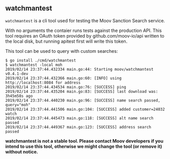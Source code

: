 ## watchmantest

`watchmantest` is a cli tool used for testing the Moov Sanction Search service.

With no arguments the contaier runs tests against the production API. This tool requires an OAuth token provided by github.com/moov-io/api written to the local disk, but running apitest first will write this token.

This tool can be used to query with custom searches:

```
$ go install ./cmd/watchmantest
$ watchmantest -local moh
2019/02/14 23:37:44.432334 main.go:44: Starting moov/watchmantest v0.4.1-dev
2019/02/14 23:37:44.432366 main.go:60: [INFO] using http://localhost:8084 for address
2019/02/14 23:37:44.434534 main.go:76: [SUCCESS] ping
2019/02/14 23:37:44.435204 main.go:83: [SUCCESS] last download was: 3h45m58s ago
2019/02/14 23:37:44.440230 main.go:96: [SUCCESS] name search passed, query="moh"
2019/02/14 23:37:44.441506 main.go:104: [SUCCESS] added customer=24032 watch
2019/02/14 23:37:44.445473 main.go:118: [SUCCESS] alt name search passed
2019/02/14 23:37:44.449367 main.go:123: [SUCCESS] address search passed
```

__watchmantest is not a stable tool. Please contact Moov developers if you intend to use this tool, otherwise we might change the tool (or remove it) without notice.__
